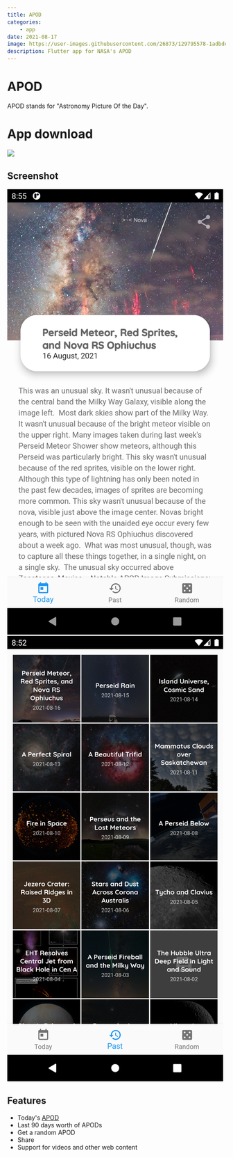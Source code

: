 ```yaml
---
title: APOD
categories:
    - app
date: 2021-08-17
image: https://user-images.githubusercontent.com/26873/129795578-1adbdebe-b3a6-4fef-a24b-f26aceac1fe1.png
description: Flutter app for NASA's APOD
---
```


# APOD
APOD stands for "Astronomy Picture Of the Day".

# App download
<a href='https://play.google.com/store/apps/details?id=com.jcalado.apod'><img src='https://user-images.githubusercontent.com/26873/129795823-c52a0a17-68c0-41c8-a8be-6d8a3d8a3803.png' width='200px'/></a>


## Screenshot
![Detail page](image1.png) ![Archive of previous APODs](image2.png)




## Features
- Today's [APOD](https://apod.nasa.gov/apod/)
- Last 90 days worth of APODs
- Get a random APOD
- Share
- Support for videos and other web content
